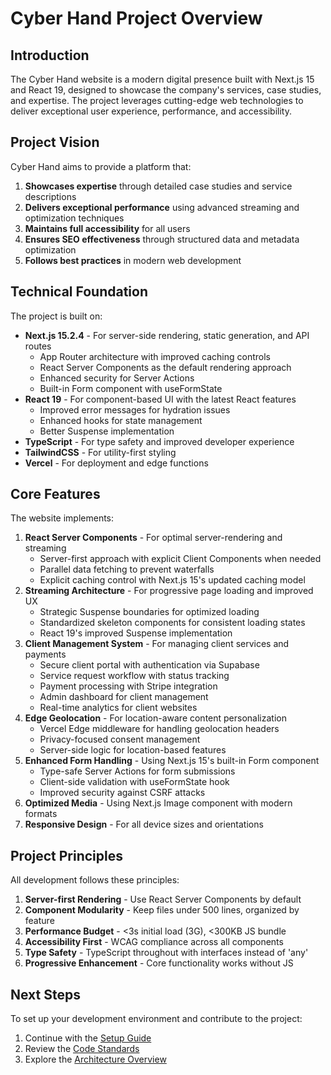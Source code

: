 # Cyber Hand Project Overview

## Introduction

The Cyber Hand website is a modern digital presence built with Next.js 15 and React 19, designed to showcase the company's services, case studies, and expertise. The project leverages cutting-edge web technologies to deliver exceptional user experience, performance, and accessibility.

## Project Vision

Cyber Hand aims to provide a platform that:

1. **Showcases expertise** through detailed case studies and service descriptions
2. **Delivers exceptional performance** using advanced streaming and optimization techniques
3. **Maintains full accessibility** for all users
4. **Ensures SEO effectiveness** through structured data and metadata optimization
5. **Follows best practices** in modern web development

## Technical Foundation

The project is built on:

- **Next.js 15.2.4** - For server-side rendering, static generation, and API routes
  - App Router architecture with improved caching controls
  - React Server Components as the default rendering approach
  - Enhanced security for Server Actions
  - Built-in Form component with useFormState
- **React 19** - For component-based UI with the latest React features
  - Improved error messages for hydration issues
  - Enhanced hooks for state management
  - Better Suspense implementation
- **TypeScript** - For type safety and improved developer experience
- **TailwindCSS** - For utility-first styling
- **Vercel** - For deployment and edge functions

## Core Features

The website implements:

1. **React Server Components** - For optimal server-rendering and streaming
   - Server-first approach with explicit Client Components when needed
   - Parallel data fetching to prevent waterfalls
   - Explicit caching control with Next.js 15's updated caching model
2. **Streaming Architecture** - For progressive page loading and improved UX
   - Strategic Suspense boundaries for optimized loading
   - Standardized skeleton components for consistent loading states
   - React 19's improved Suspense implementation
3. **Client Management System** - For managing client services and payments
   - Secure client portal with authentication via Supabase
   - Service request workflow with status tracking
   - Payment processing with Stripe integration
   - Admin dashboard for client management
   - Real-time analytics for client websites
4. **Edge Geolocation** - For location-aware content personalization
   - Vercel Edge middleware for handling geolocation headers
   - Privacy-focused consent management
   - Server-side logic for location-based features
5. **Enhanced Form Handling** - Using Next.js 15's built-in Form component
   - Type-safe Server Actions for form submissions
   - Client-side validation with useFormState hook
   - Improved security against CSRF attacks
6. **Optimized Media** - Using Next.js Image component with modern formats
7. **Responsive Design** - For all device sizes and orientations

## Project Principles

All development follows these principles:

1. **Server-first Rendering** - Use React Server Components by default
2. **Component Modularity** - Keep files under 500 lines, organized by feature
3. **Performance Budget** - <3s initial load (3G), <300KB JS bundle
4. **Accessibility First** - WCAG compliance across all components
5. **Type Safety** - TypeScript throughout with interfaces instead of 'any'
6. **Progressive Enhancement** - Core functionality works without JS

## Next Steps

To set up your development environment and contribute to the project:

1. Continue with the [Setup Guide](./setup-guide.md)
2. Review the [Code Standards](./code-standards.md)
3. Explore the [Architecture Overview](../architecture/system-overview.md)
